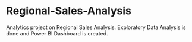 # Regional-Sales-Analysis
Analytics project on Regional Sales Analysis. Exploratory Data Analysis is done and Power BI Dashboard is created.
